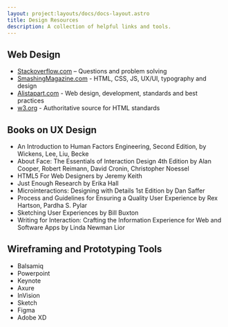 ```yaml
---
layout: project:layouts/docs/docs-layout.astro
title: Design Resources
description: A collection of helpful links and tools.
---
```


## Web Design

- [Stackoverflow.com](https://stackoverflow.com) – Questions and problem solving
- [SmashingMagazine.com](https://www.smashingmagazine.com) - HTML, CSS, JS, UX/UI, typography and design
- [Alistapart.com](https://www.alistapart.com) - Web design, development, standards and best practices
- [w3.org](https://w3.org) - Authoritative source for HTML standards

## Books on UX Design

- An Introduction to Human Factors Engineering, Second Edition, by Wickens, Lee, Liu, Becke
- About Face: The Essentials of Interaction Design 4th Edition by Alan Cooper, Robert Reimann, David Cronin, Christopher Noessel
- HTML5 For Web Designers by Jeremy Keith
- Just Enough Research by Erika Hall
- Microinteractions: Designing with Details 1st Edition by Dan Saffer
- Process and Guidelines for Ensuring a Quality User Experience by Rex Hartson, Pardha S. Pylar
- Sketching User Experiences by Bill Buxton
- Writing for Interaction: Crafting the Information Experience for Web and Software Apps by Linda Newman Lior

## Wireframing and Prototyping Tools

- Balsamiq
- Powerpoint
- Keynote
- Axure
- InVision
- Sketch
- Figma
- Adobe XD
